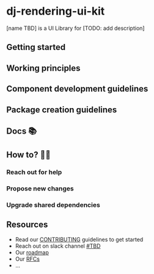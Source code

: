 # dj-rendering-ui-kit

[name TBD] is a UI Library for [TODO: add description]

## Getting started

## Working principles

## Component development guidelines

## Package creation guidelines

## Docs 📚

## How to? 🙋‍♂️

### Reach out for help

### Propose new changes

### Upgrade shared dependencies

## Resources

- Read our [CONTRIBUTING](docs/CONTIRBUTING.md) guidelines to get started
- Reach out on slack channel [#TBD]()
- Our [roadmap]()
- Our [RFCs]()
- ...
